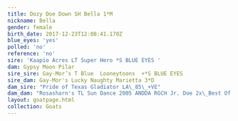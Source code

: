 ```yaml
---
title: Dozy Doe Down SH Bella 1*M
nickname: Bella
gender: female
birth_date: 2017-12-23T12:08:41.170Z
blue_eyes: 'yes'
polled: 'no'
reference: 'no'
sire: 'Kaapio Acres LT Super Hero *S BLUE EYES '
dam: Gypsy Moon Pilar
sire_sire: Gay-Mor’s T Blue  Looneytoons  +*S BLUE EYES
sire_dam: Gay-Mor's Lucky Naughty Marietta 3*D
dam_sire: "Pride of Texas Gladiator LA\_85\_+VE"
dam_dam: "Rosasharn's TL Sun Dance 2005 ANDDA RGCH Jr. Doe 2x\_Best Of Breed Jr. Doe"
layout: goatpage.html
collection: Goats
---
```


